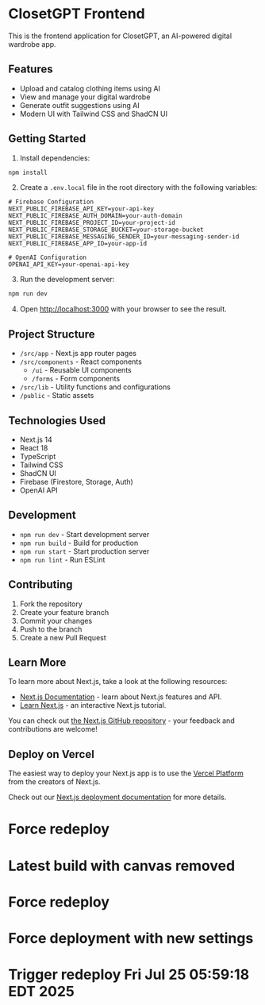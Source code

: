 # ClosetGPT Frontend

This is the frontend application for ClosetGPT, an AI-powered digital wardrobe app.

## Features

- Upload and catalog clothing items using AI
- View and manage your digital wardrobe
- Generate outfit suggestions using AI
- Modern UI with Tailwind CSS and ShadCN UI

## Getting Started

1. Install dependencies:
```bash
npm install
```

2. Create a `.env.local` file in the root directory with the following variables:
```env
# Firebase Configuration
NEXT_PUBLIC_FIREBASE_API_KEY=your-api-key
NEXT_PUBLIC_FIREBASE_AUTH_DOMAIN=your-auth-domain
NEXT_PUBLIC_FIREBASE_PROJECT_ID=your-project-id
NEXT_PUBLIC_FIREBASE_STORAGE_BUCKET=your-storage-bucket
NEXT_PUBLIC_FIREBASE_MESSAGING_SENDER_ID=your-messaging-sender-id
NEXT_PUBLIC_FIREBASE_APP_ID=your-app-id

# OpenAI Configuration
OPENAI_API_KEY=your-openai-api-key
```

3. Run the development server:
```bash
npm run dev
```

4. Open [http://localhost:3000](http://localhost:3000) with your browser to see the result.

## Project Structure

- `/src/app` - Next.js app router pages
- `/src/components` - React components
  - `/ui` - Reusable UI components
  - `/forms` - Form components
- `/src/lib` - Utility functions and configurations
- `/public` - Static assets

## Technologies Used

- Next.js 14
- React 18
- TypeScript
- Tailwind CSS
- ShadCN UI
- Firebase (Firestore, Storage, Auth)
- OpenAI API

## Development

- `npm run dev` - Start development server
- `npm run build` - Build for production
- `npm run start` - Start production server
- `npm run lint` - Run ESLint

## Contributing

1. Fork the repository
2. Create your feature branch
3. Commit your changes
4. Push to the branch
5. Create a new Pull Request

## Learn More

To learn more about Next.js, take a look at the following resources:

- [Next.js Documentation](https://nextjs.org/docs) - learn about Next.js features and API.
- [Learn Next.js](https://nextjs.org/learn) - an interactive Next.js tutorial.

You can check out [the Next.js GitHub repository](https://github.com/vercel/next.js) - your feedback and contributions are welcome!

## Deploy on Vercel

The easiest way to deploy your Next.js app is to use the [Vercel Platform](https://vercel.com/new?utm_medium=default-template&filter=next.js&utm_source=create-next-app&utm_campaign=create-next-app-readme) from the creators of Next.js.

Check out our [Next.js deployment documentation](https://nextjs.org/docs/app/building-your-application/deploying) for more details.
# Force redeploy
# Latest build with canvas removed
# Force redeploy
# Force deployment with new settings

# Trigger redeploy Fri Jul 25 05:59:18 EDT 2025
